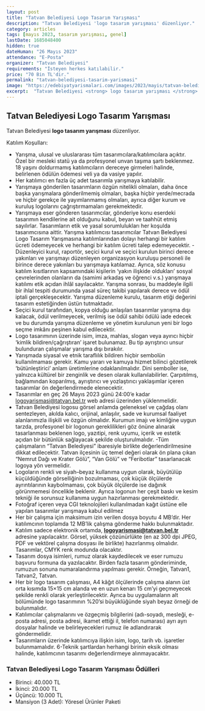 ```yaml
---
layout: post
title: "Tatvan Belediyesi Logo Tasarım Yarışması"
description: "Tatvan Belediyesi 'logo tasarım yarışması' düzenliyor."
category: articles
tags: [mayıs 2023, tasarım yarışması, genel]
lastDate: 1685048400
hidden: true
dateHuman: "26 Mayıs 2023"
attendance: "E-Posta"
organizer: "Tatvan Belediyesi"
requirements: "İsteyen herkes katılabilir."
price: "70 Bin TL'dir."
permalink: "tatvan-belediyesi-tasarim-yarismasi"
image: "https://edebiyatyarismalari.com/images/2023/mayis/tatvan-belediyesi-tasarim-yarismasi.jpg"
excerpt:  "Tatvan Belediyesi <strong> logo tasarım yarışması </strong> düzenliyor."
---
```


## Tatvan Belediyesi Logo Tasarım Yarışması
Tatvan Belediyesi **logo tasarım yarışması** düzenliyor.  

Katılım Koşulları:
- Yarışma, ulusal ve uluslararası tüm tasarımcılara/katılımcılara açıktır. Özel bir mesleki statü ya da profesyonel unvan taşıma şartı beklenmez. 18 yaşını doldurmamış katılımcıların dereceye girmeleri halinde, belirlenen ödülün ödemesi veli ya da vasiye yapılır.  
- Her katılımcı en fazla üç adet tasarımla yarışmaya katılabilir.
- Yarışmaya gönderilen tasarımların özgün nitelikli olmaları, daha önce başka yarışmalara gönderilmemiş olmaları, başka hiçbir yerde/mecrada ve hiçbir gerekçe ile yayımlanmamış olmaları, ayrıca diğer kurum ve kuruluş logolarını çağrıştırmamaları gerekmektedir.
- Yarışmaya eser gönderen tasarımcılar, gönderiye konu eserdeki tasarımın kendilerine ait olduğunu kabul, beyan ve taahhüt etmiş sayılırlar. Tasarımların etik ve yasal sorumlulukları her koşulda tasarımcısına aittir. Yarışma katılımcısı tasarımcılar Tatvan Belediyesi Logo Tasarım Yarışmasına katılımlarından dolayı herhangi bir katılım ücreti ödemeyecek ve herhangi bir katılım ücreti talep edemeyecektir.
-Düzenleyici kurul, raportör, seçici kurul ve seçici kurulun birinci derece yakınları ve yarışmayı düzenleyen organizasyon kuruluşu personeli ile birince derece yakınları bu yarışmaya katılamaz. Ayrıca, söz konusu katılım kısıtlarının kapsamındaki kişilerin ‘yakın ilişkide oldukları’ sosyal çevrelerinden olanların da (samimi arkadaş ve öğrenci v.s.) yarışmaya katılımı etik açıdan ihlâl sayılacaktır. Yarışma sonrası, bu maddeyle ilgili bir ihlal tespiti durumunda yasal süreç takibi yapılarak derece ve ödül iptali gerçekleşecektir. Yarışma düzenleme kurulu, tasarım etiği değerini tasarım estetiğinden üstün tutmaktadır.
- Seçici kurul tarafından, kopya olduğu anlaşılan tasarımlar yarışma dışı kalacak, ödül verilmeyecek, verilmiş ise ödül sahibi ödülü iade edecek ve bu durumda yarışma düzenleme ve yönetim kurulunun yeni bir logo seçme imkânı peşinen kabul edilecektir.
- Logo tasarımının üzerinde isim, imza, mahlas, slogan veya ayırıcı hiçbir ‘kimlik bildiren/çağrıştıran’ işaret bulunamaz. Bu tip ayrıştırıcı unsur bulunduran çalışmalar yarışma dışı bırakılır.
- Yarışmada siyasal ve etnik taraflılık bildiren hiçbir sembolün kullanılmaması gerekir. Kamu yararı ve kamuya hizmet bilinci gözetilerek ‘bütünleştirici’ anlam üretimlerine odaklanılmalıdır. Dini semboller ise, yalnızca kültürel bir zenginlik ve desen olarak kullanılabilirler. Çarpıtılmış, bağlamından koparılmış, ayrıştırıcı ve yozlaştırıcı yaklaşımlar içeren tasarımlar ön değerlendirmede elenecektir. 
- Tasarımlar en geç 26 Mayıs 2023 günü 24:00’e kadar logoyarismasi@tatvan.bel.tr web adresi üzerinden yüklenmelidir.
- Tatvan Belediyesi logosu görsel anlamda geleneksel ve çağdaş olanı sentezleyen, akılda kalıcı, orijinal, anlaşılır, sade ve kurumsal faaliyet alanlarımızla ilişkili ve özgün olmalıdır. Kurumun imajı ve kimliğine uygun tarzda, profesyonel bir logonun gereklilikleri göz önüne alınarak tasarlanması beklenen logo, yazıtipi, renk uyumu, içerik ve estetik açıdan bir bütünlük sağlayacak şekilde oluşturulmalıdır.
-Tüm çalışmaların “Tatvan Belediyesi” ibaresiyle birlikte değerlendirilmesine dikkat edilecektir. Tatvan ilçesinin üç temel değeri olarak ön plana çıkan “Nemrut Dağı ve Krater Gölü”, “Van Gölü” ve “Feribotlar” tasarlanacak logoya yön vermelidir.
- Logoların renkli ve siyah–beyaz kullanıma uygun olarak, büyütülüp küçüldüğünde görselliğinin bozulmaması, çok küçük ölçülerde ayrıntılarının kaybolmaması, çok büyük ölçülerde ise dağınık görünmemesi öncelikle beklenir. Ayrıca logonun her çeşit baskı ve kesim tekniği ile sorunsuz kullanıma uygun hazırlanması gerekmektedir.
- Fotoğraf içeren veya CGI teknolojileri kullanılmadan kağıt üstüne elle yapılan tasarımlar yarışmaya kabul edilmez
- Her bir çalışma için maksimum izin verilen dosya boyutu 4 MB’dir. Her katılımcının toplamda 12 MB’lik çalışma gönderme hakkı bulunmaktadır.
- Katılım sadece elektronik ortamda, **logoyarismasi@tatvan.bel.tr** adresine yapılacaktır. Görsel, yüksek çözünürlükte (en az 300 dpi JPEG, PDF ve vektörel çalışma dosyası ile birlikte) hazırlanmış olmalıdır. Tasarımlar, CMYK renk modunda olacaktır.
- Tasarım dosya isimleri, rumuz olarak kaydedilecek ve eser rumuzu başvuru formuna da yazılacaktır. Birden fazla tasarım gönderiminde, rumuzun sonuna numaralandırma yapılması gerekir. Örneğin, Tatvan1, Tatvan2, Tatvan. 
- Her bir logo tasarım çalışması, A4 kâğıt ölçülerinde çalışma alanın üst orta kısımda 15×15 cm alanda ve en uzun kenarı 15 cm’yi geçmeyecek şekilde renkli olarak yerleştirilecektir. Ayrıca bu uygulamaların alt bölümünde logo tasarımının %20’si büyüklüğünde siyah beyaz örneği de bulunmalıdır.
- Katılımcılar çalışmalarını ve özgeçmiş bilgilerini (adı-soyadı, mesleği, e-posta adresi, posta adresi, ikamet ettiği il, telefon numarası) ayrı ayrı dosyalar halinde ve belirleyecekleri rumuz ile adlandırarak göndermelidir.
- Tasarımların üzerinde katılımcıya ilişkin isim, logo, tarih vb. işaretler bulunmamalıdır.  6-Teknik şartlardan herhangi birinin eksik olması halinde, katılımcının tasarımı değerlendirmeye alınmayacaktır.


### Tatvan Belediyesi Logo Tasarım Yarışması Ödülleri
- Birinci: 40.000 TL
- İkinci: 20.000 TL
- Üçüncü: 10.000 TL
- Mansiyon (3 Adet): Yöresel Ürünler Paketi